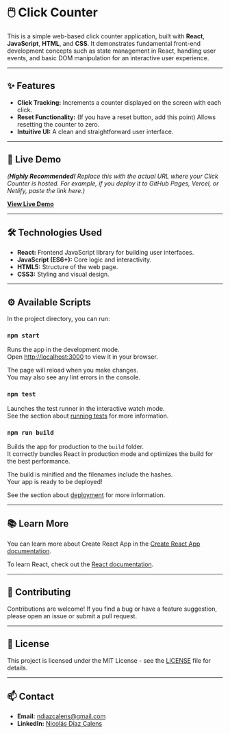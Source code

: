 # 🖱️ Click Counter

This is a simple web-based click counter application, built with **React**, **JavaScript**, **HTML**, and **CSS**. It demonstrates fundamental front-end development concepts such as state management in React, handling user events, and basic DOM manipulation for an interactive user experience.

---

## ✨ Features

* **Click Tracking:** Increments a counter displayed on the screen with each click.
* **Reset Functionality:** (If you have a reset button, add this point) Allows resetting the counter to zero.
* **Intuitive UI:** A clean and straightforward user interface.

---

## 🚀 Live Demo

*(**Highly Recommended!** Replace this with the actual URL where your Click Counter is hosted. For example, if you deploy it to GitHub Pages, Vercel, or Netlify, paste the link here.)*

[**View Live Demo**](https://your-live-demo-url-here.com)

---

## 🛠️ Technologies Used

* **React:** Frontend JavaScript library for building user interfaces.
* **JavaScript (ES6+):** Core logic and interactivity.
* **HTML5:** Structure of the web page.
* **CSS3:** Styling and visual design.

---

## ⚙️ Available Scripts

In the project directory, you can run:

### `npm start`

Runs the app in the development mode.\
Open [http://localhost:3000](http://localhost:3000) to view it in your browser.

The page will reload when you make changes.\
You may also see any lint errors in the console.

### `npm test`

Launches the test runner in the interactive watch mode.\
See the section about [running tests](https://facebook.github.io/create-react-app/docs/running-tests) for more information.

### `npm run build`

Builds the app for production to the `build` folder.\
It correctly bundles React in production mode and optimizes the build for the best performance.

The build is minified and the filenames include the hashes.\
Your app is ready to be deployed!

See the section about [deployment](https://facebook.github.io/create-react-app/docs/deployment) for more information.

---

## 📚 Learn More

You can learn more about Create React App in the [Create React App documentation](https://facebook.github.io/create-react-app/docs/getting-started).

To learn React, check out the [React documentation](https://reactjs.org/).

---

## 🤝 Contributing

Contributions are welcome! If you find a bug or have a feature suggestion, please open an issue or submit a pull request.

---

## 📄 License

This project is licensed under the MIT License - see the [LICENSE](LICENSE) file for details.

---

## 📫 Contact

* **Email:** ndiazcalens@gmail.com
* **LinkedIn:** [Nicolás Díaz Calens](www.linkedin.com/in/nicolás-diaz-calens)
